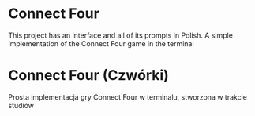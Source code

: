 # Connect Four 
This project has an interface and all of its prompts in Polish. A simple implementation of the Connect Four game in the terminal

# Connect Four (Czwórki)
Prosta implementacja gry Connect Four w terminalu, stworzona w trakcie studiów
